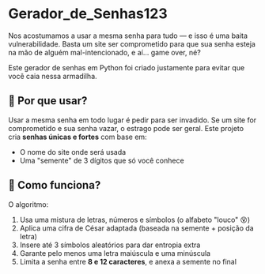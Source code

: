 # Gerador_de_Senhas123

Nos acostumamos a usar a mesma senha para tudo — e isso é uma baita vulnerabilidade. Basta um site ser comprometido para que sua senha esteja na mão de alguém mal-intencionado, e aí... game over, né?

Este gerador de senhas em Python foi criado justamente para evitar que você caia nessa armadilha.

## 🚨 Por que usar?

Usar a mesma senha em todo lugar é pedir para ser invadido. Se um site for comprometido e sua senha vazar, o estrago pode ser geral. Este projeto cria **senhas únicas e fortes** com base em:

- O nome do site onde será usada
- Uma "semente" de 3 dígitos que só você conhece

## 🧠 Como funciona?

O algoritmo:

1. Usa uma mistura de letras, números e símbolos (o alfabeto "louco" 😵)
2. Aplica uma cifra de César adaptada (baseada na semente + posição da letra)
3. Insere até 3 símbolos aleatórios para dar entropia extra
4. Garante pelo menos uma letra maiúscula e uma minúscula
5. Limita a senha entre **8 e 12 caracteres**, e anexa a semente no final